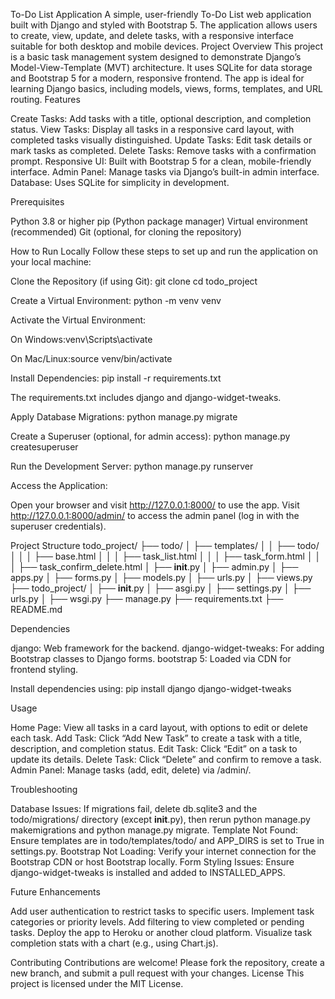 To-Do List Application
A simple, user-friendly To-Do List web application built with Django and styled with Bootstrap 5. The application allows users to create, view, update, and delete tasks, with a responsive interface suitable for both desktop and mobile devices.
Project Overview
This project is a basic task management system designed to demonstrate Django’s Model-View-Template (MVT) architecture. It uses SQLite for data storage and Bootstrap 5 for a modern, responsive frontend. The app is ideal for learning Django basics, including models, views, forms, templates, and URL routing.
Features

Create Tasks: Add tasks with a title, optional description, and completion status.
View Tasks: Display all tasks in a responsive card layout, with completed tasks visually distinguished.
Update Tasks: Edit task details or mark tasks as completed.
Delete Tasks: Remove tasks with a confirmation prompt.
Responsive UI: Built with Bootstrap 5 for a clean, mobile-friendly interface.
Admin Panel: Manage tasks via Django’s built-in admin interface.
Database: Uses SQLite for simplicity in development.

Prerequisites

Python 3.8 or higher
pip (Python package manager)
Virtual environment (recommended)
Git (optional, for cloning the repository)

How to Run Locally
Follow these steps to set up and run the application on your local machine:

Clone the Repository (if using Git):
git clone <repository-url>
cd todo_project


Create a Virtual Environment:
python -m venv venv


Activate the Virtual Environment:

On Windows:venv\Scripts\activate


On Mac/Linux:source venv/bin/activate




Install Dependencies:
pip install -r requirements.txt

The requirements.txt includes django and django-widget-tweaks.

Apply Database Migrations:
python manage.py migrate


Create a Superuser (optional, for admin access):
python manage.py createsuperuser


Run the Development Server:
python manage.py runserver


Access the Application:

Open your browser and visit http://127.0.0.1:8000/ to use the app.
Visit http://127.0.0.1:8000/admin/ to access the admin panel (log in with the superuser credentials).



Project Structure
todo_project/
├── todo/
│   ├── templates/
│   │   ├── todo/
│   │   │   ├── base.html
│   │   │   ├── task_list.html
│   │   │   ├── task_form.html
│   │   │   ├── task_confirm_delete.html
│   ├── __init__.py
│   ├── admin.py
│   ├── apps.py
│   ├── forms.py
│   ├── models.py
│   ├── urls.py
│   ├── views.py
├── todo_project/
│   ├── __init__.py
│   ├── asgi.py
│   ├── settings.py
│   ├── urls.py
│   ├── wsgi.py
├── manage.py
├── requirements.txt
├── README.md

Dependencies

django: Web framework for the backend.
django-widget-tweaks: For adding Bootstrap classes to Django forms.
bootstrap 5: Loaded via CDN for frontend styling.

Install dependencies using:
pip install django django-widget-tweaks

Usage

Home Page: View all tasks in a card layout, with options to edit or delete each task.
Add Task: Click “Add New Task” to create a task with a title, description, and completion status.
Edit Task: Click “Edit” on a task to update its details.
Delete Task: Click “Delete” and confirm to remove a task.
Admin Panel: Manage tasks (add, edit, delete) via /admin/.

Troubleshooting

Database Issues: If migrations fail, delete db.sqlite3 and the todo/migrations/ directory (except __init__.py), then rerun python manage.py makemigrations and python manage.py migrate.
Template Not Found: Ensure templates are in todo/templates/todo/ and APP_DIRS is set to True in settings.py.
Bootstrap Not Loading: Verify your internet connection for the Bootstrap CDN or host Bootstrap locally.
Form Styling Issues: Ensure django-widget-tweaks is installed and added to INSTALLED_APPS.

Future Enhancements

Add user authentication to restrict tasks to specific users.
Implement task categories or priority levels.
Add filtering to view completed or pending tasks.
Deploy the app to Heroku or another cloud platform.
Visualize task completion stats with a chart (e.g., using Chart.js).

Contributing
Contributions are welcome! Please fork the repository, create a new branch, and submit a pull request with your changes.
License
This project is licensed under the MIT License.
